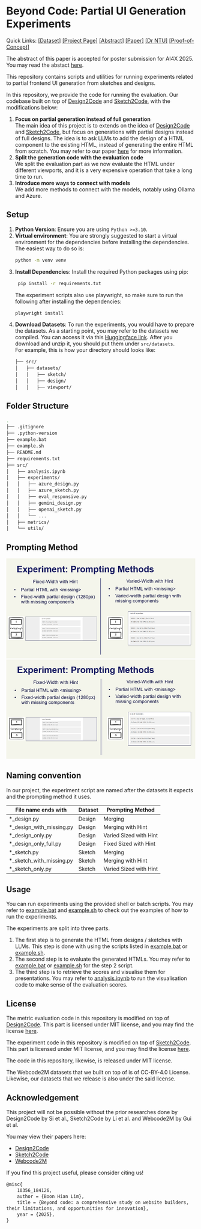 # Beyond Code: Partial UI Generation Experiments

Quick Links:
[[Dataset]](https://huggingface.co/datasets/csbhlim222/partial-UI-generation-dataset) 
[[Project Page]](https://boonhianlim.github.io/beyond-code)
[[Abstract]](https://openreview.net/forum?id=JRjTtoJman)
[[Paper]](https://github.com/BoonHianLim/beyond-code/blob/577476251edb436ed049e8eb161e6e2346c76da7/beyond-code.pdf)
[[Dr NTU]](https://hdl.handle.net/10356/184126)
[[Proof-of-Concept]](https://github.com/BoonHianLim/beyond-code-website-buailder)

The abstract of this paper is accepted for poster submission for AI4X 2025. You may read the abstact [here](https://openreview.net/forum?id=JRjTtoJman).

This repository contains scripts and utilities for running experiments related to partial frontend UI generation from sketches and designs. 

In this repository, we provide the code for running the evaluation. Our codebase built on top of [Design2Code](https://github.com/NoviScl/Design2Code) and [Sketch2Code](https://github.com/SALT-NLP/Sketch2Code), with the modifications below:
1. **Focus on partial generation instead of full generation** <br>
The main idea of this project is to extends on the idea of [Design2Code](https://github.com/NoviScl/Design2Code) and [Sketch2Code](https://github.com/SALT-NLP/Sketch2Code), but focus on generations with partial designs instead of full designs. The idea is to ask LLMs to add the design of a HTML component to the existing HTML, instead of generating the entire HTML from scratch. You may refer to our paper [here](https://hdl.handle.net/10356/184126) for more information.
1. **Split the generation code with the evaluation code** <br>
We split the evaluation part as we now evaluate the HTML under different viewports, and it is a very expensive operation that take a long time to run. 
1. **Introduce more ways to connect with models**<br>
We add more methods to connect with the models, notably using Ollama and Azure. 

## Setup

1. **Python Version**: Ensure you are using `Python >=3.10`. 
2. **Virtual environment**: You are strongly suggested to start a virtual environment for the dependencies before installing the dependencies. The easiest way to do so is:
    ```bash
    python -m venv venv
    ```
3. **Install Dependencies**: Install the required Python packages using pip:
   ```bash
    pip install -r requirements.txt
    ```
    The experiment scripts also use playwright, so make sure to run the following after installing the dependencies:
   ```bash
   playwright install
   ```
4. **Download Datasets**: To run the experiments, you would have to prepare the datasets. As a starting point, you may refer to the datasets we compiled. You can access it via this [Huggingface link](https://huggingface.co/datasets/csbhlim222/partial-UI-generation-dataset). After you download and unzip it, you should put them under `src/datasets`. <br> For example, this is how your directory should looks like:
    ```bash
    ├── src/
    │   ├── datasets/
    │   │   ├── sketch/
    │   │   ├── design/
    │   │   ├── viewport/
    ```

## Folder Structure
```bash
.
├── .gitignore
├── .python-version
├── example.bat
├── example.sh
├── README.md
├── requirements.txt
├── src/
│   ├── analysis.ipynb
│   ├── experiments/
│   │   ├── azure_design.py
│   │   ├── azure_sketch.py
│   │   ├── eval_responsive.py
│   │   ├── gemini_design.py
│   │   ├── openai_sketch.py
│   │   └── ...
│   ├── metrics/
│   └── utils/
```

## Prompting Method
![Prompting Method 1](static/images/prompting-method-1.png)
![Prompting Method 2](static/images/prompting-method-2.png)

## Naming convention
In our project, the experiment script are named after the datasets it expects and the prompting method it uses. 

| File name ends with    | Dataset | Prompting Method |
| --------- | ----------- | ----------- |
| *_design.py | Design | Merging |
| *_design_with_missing.py | Design | Merging with Hint |
| *_design_only.py | Design | Varied Sized with Hint |
| *_design_only_full.py | Design | Fixed Sized with Hint |
| *_sketch.py | Sketch | Merging |
| *_sketch_with_missing.py | Sketch | Merging with Hint |
| *_sketch_only.py | Sketch | Varied Sized with Hint |

## Usage
You can run experiments using the provided shell or batch scripts. You may refer to [example.bat](example.bat) and [example.sh](example.sh) to check out the examples of how to run the experiments.

The experiments are split into three parts. 
1. The first step is to generate the HTML from designs / sketches with LLMs. This step is done with using the scripts listed in [example.bat](example.bat) or [example.sh](example.sh).
2. The second step is to evaluate the generated HTMLs. You may refer to [example.bat](example.bat) or [example.sh](example.sh) for the step 2 script.
3. The third step is to retrieve the scores and visualise them for presentations. You may refer to [analysis.ipynb](src/analysis.ipynb) to run the visualisation code to make sense of the evaluation scores.

## License
The metric evaluation code in this repository is modified on top of [Design2Code](https://github.com/NoviScl/Design2Code). This part is licensed under MIT license, and you may find the license [here](licenses/DESIGN2CODE_CODE_LICENSE).

The experiment code in this repository is modified on top of [Sketch2Code](https://github.com/SALT-NLP/Sketch2Code). This part is licensed under MIT license, and you may find the license [here](licenses/SKETCH2CODE_CODE_LICENSE).

The code in this repository, likewise, is released under MIT license.

The Webcode2M datasets that we built on top of is of CC-BY-4.0 License. Likewise, our datasets that we release is also under the said license.

## Acknowledgement
This project will not be possible without the prior researches done by Design2Code by Si et al., Sketch2Code by Li et al. and Webcode2M by Gui et al.

You may view their papers here:
* [Design2Code](http://arxiv.org/abs/2403.03163)
* [Sketch2Code](http://arxiv.org/abs/2410.16232)
* [Webcode2M](http://arxiv.org/abs/2404.06369)

If you find this project useful, please consider citing us!

```
@misc{
	10356_184126,
	author = {Boon Hian Lim},
	title = {Beyond code: a comprehensive study on website builders, their limitations, and opportunities for innovation},
	year = {2025},
}
```
